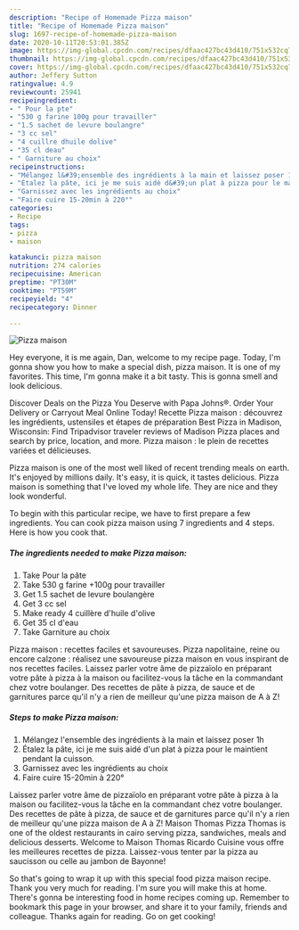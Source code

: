 ```yaml
---
description: "Recipe of Homemade Pizza maison"
title: "Recipe of Homemade Pizza maison"
slug: 1697-recipe-of-homemade-pizza-maison
date: 2020-10-11T20:53:01.385Z
image: https://img-global.cpcdn.com/recipes/dfaac427bc43d410/751x532cq70/pizza-maison-photo-principale-de-la-recette.jpg
thumbnail: https://img-global.cpcdn.com/recipes/dfaac427bc43d410/751x532cq70/pizza-maison-photo-principale-de-la-recette.jpg
cover: https://img-global.cpcdn.com/recipes/dfaac427bc43d410/751x532cq70/pizza-maison-photo-principale-de-la-recette.jpg
author: Jeffery Sutton
ratingvalue: 4.9
reviewcount: 25941
recipeingredient:
- " Pour la pte"
- "530 g farine 100g pour travailler"
- "1.5 sachet de levure boulangre"
- "3 cc sel"
- "4 cuillre dhuile dolive"
- "35 cl deau"
- " Garniture au choix"
recipeinstructions:
- "Mélangez l&#39;ensemble des ingrédients à la main et laissez poser 1h"
- "Étalez la pâte, ici je me suis aidé d&#39;un plat à pizza pour le maintient pendant la cuisson."
- "Garnissez avec les ingrédients au choix"
- "Faire cuire 15-20min à 220°"
categories:
- Recipe
tags:
- pizza
- maison

katakunci: pizza maison 
nutrition: 274 calories
recipecuisine: American
preptime: "PT30M"
cooktime: "PT59M"
recipeyield: "4"
recipecategory: Dinner

---
```



![Pizza maison](https://img-global.cpcdn.com/recipes/dfaac427bc43d410/751x532cq70/pizza-maison-photo-principale-de-la-recette.jpg)

Hey everyone, it is me again, Dan, welcome to my recipe page. Today, I'm gonna show you how to make a special dish, pizza maison. It is one of my favorites. This time, I'm gonna make it a bit tasty. This is gonna smell and look delicious.

Discover Deals on the Pizza You Deserve with Papa Johns®. Order Your Delivery or Carryout Meal Online Today! Recette Pizza maison : découvrez les ingrédients, ustensiles et étapes de préparation Best Pizza in Madison, Wisconsin: Find Tripadvisor traveler reviews of Madison Pizza places and search by price, location, and more. Pizza maison : le plein de recettes variées et délicieuses.

Pizza maison is one of the most well liked of recent trending meals on earth. It's enjoyed by millions daily. It's easy, it is quick, it tastes delicious. Pizza maison is something that I've loved my whole life. They are nice and they look wonderful.


To begin with this particular recipe, we have to first prepare a few ingredients. You can cook pizza maison using 7 ingredients and 4 steps. Here is how you cook that.

<!--inarticleads1-->

##### The ingredients needed to make Pizza maison:

1. Take  Pour la pâte
1. Take 530 g farine +100g pour travailler
1. Get 1.5 sachet de levure boulangère
1. Get 3 cc sel
1. Make ready 4 cuillère d&#39;huile d&#39;olive
1. Get 35 cl d&#39;eau
1. Take  Garniture au choix


Pizza maison : recettes faciles et savoureuses. Pizza napolitaine, reine ou encore calzone : réalisez une savoureuse pizza maison en vous inspirant de nos recettes faciles. Laissez parler votre âme de pizzaïolo en préparant votre pâte à pizza à la maison ou facilitez-vous la tâche en la commandant chez votre boulanger. Des recettes de pâte à pizza, de sauce et de garnitures parce qu&#39;il n&#39;y a rien de meilleur qu&#39;une pizza maison de A à Z! 

<!--inarticleads2-->

##### Steps to make Pizza maison:

1. Mélangez l&#39;ensemble des ingrédients à la main et laissez poser 1h
1. Étalez la pâte, ici je me suis aidé d&#39;un plat à pizza pour le maintient pendant la cuisson.
1. Garnissez avec les ingrédients au choix
1. Faire cuire 15-20min à 220°


Laissez parler votre âme de pizzaïolo en préparant votre pâte à pizza à la maison ou facilitez-vous la tâche en la commandant chez votre boulanger. Des recettes de pâte à pizza, de sauce et de garnitures parce qu&#39;il n&#39;y a rien de meilleur qu&#39;une pizza maison de A à Z! Maison Thomas Pizza Thomas is one of the oldest restaurants in cairo serving pizza, sandwiches, meals and delicious desserts. Welcome to Maison Thomas Ricardo Cuisine vous offre les meilleures recettes de pizza. Laissez-vous tenter par la pizza au saucisson ou celle au jambon de Bayonne! 

So that's going to wrap it up with this special food pizza maison recipe. Thank you very much for reading. I'm sure you will make this at home. There's gonna be interesting food in home recipes coming up. Remember to bookmark this page in your browser, and share it to your family, friends and colleague. Thanks again for reading. Go on get cooking!
